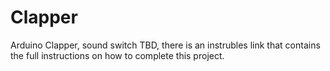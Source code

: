 # Clapper
Arduino Clapper, sound switch
TBD, there is an instrubles link that contains the full instructions on how to complete this project.
